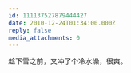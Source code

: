 ```yaml
---
id: 111137527879444427
date: 2010-12-24T01:34:00.000Z
reply: false
media_attachments: 0
---
```


趁下雪之前，又冲了个冷水澡，很爽。 ​​​​

